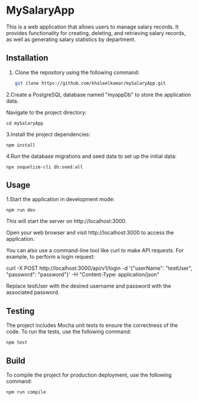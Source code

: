 # MySalaryApp

This is a web application that allows users to manage salary records. It provides functionality for creating, deleting, and retrieving salary records, as well as generating salary statistics by department.

## Installation

1. Clone the repository using the following command:

   ```bash
   git clone https://github.com/khaleelkamar/mySalaryApp.git

2.Create a PostgreSQL database named "myappDb" to store the application data.

Navigate to the project directory:

 ```
 cd mySalaryApp

 ```

3.Install the project dependencies:

  ```
  npm install
  ```

4.Run the database migrations and seed data to set up the initial data:

   ```
   npx sequelize-cli db:seed:all
   ```
  


## Usage

1.Start the application in development mode:

  ```
  npm run dev
  ```

  This will start the server on http://localhost:3000.

  Open your web browser and visit http://localhost:3000 to access the application.

  You can also use a command-line tool like curl to make API requests. For example, to perform a login request:

  curl -X POST http://localhost:3000/api/v1/login -d '{"userName": "testUser", "password": "password"}' -H "Content-Type: application/json"

  Replace testUser with the desired username and password with the associated password.


## Testing
The project includes Mocha unit tests to ensure the correctness of the code. To run the tests, use the following command:

```
npm test
```

## Build
To compile the project for production deployment, use the following command:

```
npm run compile
```


